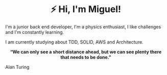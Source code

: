 <h1 align="center">⚡ Hi, I'm Miguel!</h1>

<p>I'm a junior back end developer, I'm a physics enthusiast, I like challenges and I'm constantly learning.</p>
<p>I am currently studying about TDD, SOLID, AWS and Architecture.</p>

<p align="center">
  <strong>“We can only see a short distance ahead, but we can see plenty there that needs to be done.”</strong>
   <p>Alan Turing</p>
</p>
